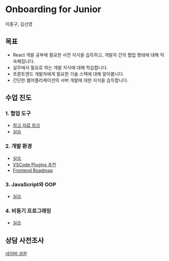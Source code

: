 # Onboarding for Junior

이종구, 김선영

## 목표

- React 개발 공부에 필요한 사전 지식을 습득하고, 개발자 간의 협업 형태에 대해 익숙해집니다.
- 실무에서 필요로 하는 개발 지식에 대해 학습합니다.
- 프론트엔드 개발자에게 필요한 기술 스택에 대해 알아봅니다.
- 간단한 웹어플리케이션의 서버 개발에 대한 지식을 습득합니다.

## 수업 진도

### 1. 협업 도구
- [참고 자료 링크](https://github.com/OnboardingForJunior/onboarding/blob/main/01.%ED%98%91%EC%97%85%EB%8F%84%EA%B5%AC/README.md)<br />
- [실습](https://github.com/OnboardingForJunior/onboarding/blob/main/01.%ED%98%91%EC%97%85%EB%8F%84%EA%B5%AC/Practice.md)

### 2. 개발 환경
- [실습](https://github.com/OnboardingForJunior/onboarding/tree/main/02.%EA%B0%9C%EB%B0%9C%ED%99%98%EA%B2%BD)
- [VSCode Plugins 추천](https://github.com/OnboardingForJunior/onboarding/blob/main/02.%EA%B0%9C%EB%B0%9C%ED%99%98%EA%B2%BD/VSCode-Plugins.md)
- [Frontend Roadmap](https://github.com/OnboardingForJunior/onboarding/blob/main/02.%EA%B0%9C%EB%B0%9C%ED%99%98%EA%B2%BD/FrontendRoadmap.md)

### 3. JavaScript와 OOP
- [실습](https://github.com/OnboardingForJunior/onboarding/tree/main/03.JavaScript%EC%99%80OOP)

### 4. 비동기 프로그래밍
- [실습](https://github.com/OnboardingForJunior/onboarding/tree/main/04.%EB%B9%84%EB%8F%99%EA%B8%B0%ED%94%84%EB%A1%9C%EA%B7%B8%EB%9E%98%EB%B0%8D)

## 상담 사전조사
[네이버 설문](https://naver.me/xwDk5JkA)
